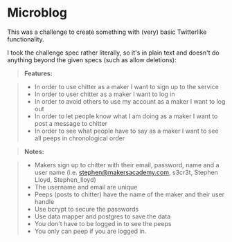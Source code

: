 Microblog
=========

This was a challenge to create something with (very) basic Twitterlike functionality. 

I took the challenge spec rather literally, so it's in plain text and doesn't do anything beyond the given specs (such as allow deletions):

> **Features:**

> * In order to use chitter as a maker I want to sign up to the service
> * In order to user chitter as a maker I want to log in
> * In order to avoid others to use my account as a maker I want to log out
> * In order to let people know what I am doing as a maker I want to post a message to chitter
> * In order to see what people have to say as a maker I want to see all peeps in chronological order

> **Notes:**

> * Makers sign up to chitter with their email, password, name and a user name (i.e. stephen@makersacademy.com, s3cr3t, Stephen Lloyd, Stephen_lloyd)
> * The username and email are unique
> * Peeps (posts to chitter) have the name of the maker and their user handle
> * Use bcrypt to secure the passwords
> * Use data mapper and postgres to save the data
> * You don't have to be logged in to see the peeps
> * You only can peep if you are logged in.
